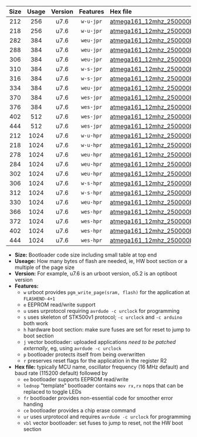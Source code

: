 |Size|Usage|Version|Features|Hex file|
|:-:|:-:|:-:|:-:|:--|
|212|256|u7.6|`w-u-jpr`|[atmega161_12mhz_250000bps_ur_vbl.hex](https://raw.githubusercontent.com/stefanrueger/urboot/main/bootloaders/atmega161/fcpu_12mhz/250000_bps/atmega161_12mhz_250000bps_ur_vbl.hex)|
|218|256|u7.6|`w-u-jpr`|[atmega161_12mhz_250000bps_lednop_ur_vbl.hex](https://raw.githubusercontent.com/stefanrueger/urboot/main/bootloaders/atmega161/fcpu_12mhz/250000_bps/atmega161_12mhz_250000bps_lednop_ur_vbl.hex)|
|282|384|u7.6|`weu-jpr`|[atmega161_12mhz_250000bps_ee_ur_vbl.hex](https://raw.githubusercontent.com/stefanrueger/urboot/main/bootloaders/atmega161/fcpu_12mhz/250000_bps/atmega161_12mhz_250000bps_ee_ur_vbl.hex)|
|288|384|u7.6|`weu-jpr`|[atmega161_12mhz_250000bps_ee_lednop_ur_vbl.hex](https://raw.githubusercontent.com/stefanrueger/urboot/main/bootloaders/atmega161/fcpu_12mhz/250000_bps/atmega161_12mhz_250000bps_ee_lednop_ur_vbl.hex)|
|306|384|u7.6|`weu-jpr`|[atmega161_12mhz_250000bps_ee_lednop_fr_ur_vbl.hex](https://raw.githubusercontent.com/stefanrueger/urboot/main/bootloaders/atmega161/fcpu_12mhz/250000_bps/atmega161_12mhz_250000bps_ee_lednop_fr_ur_vbl.hex)|
|310|384|u7.6|`w-s-jpr`|[atmega161_12mhz_250000bps_vbl.hex](https://raw.githubusercontent.com/stefanrueger/urboot/main/bootloaders/atmega161/fcpu_12mhz/250000_bps/atmega161_12mhz_250000bps_vbl.hex)|
|316|384|u7.6|`w-s-jpr`|[atmega161_12mhz_250000bps_lednop_vbl.hex](https://raw.githubusercontent.com/stefanrueger/urboot/main/bootloaders/atmega161/fcpu_12mhz/250000_bps/atmega161_12mhz_250000bps_lednop_vbl.hex)|
|334|384|u7.6|`weu-jpr`|[atmega161_12mhz_250000bps_ee_lednop_fr_ce_ur_vbl.hex](https://raw.githubusercontent.com/stefanrueger/urboot/main/bootloaders/atmega161/fcpu_12mhz/250000_bps/atmega161_12mhz_250000bps_ee_lednop_fr_ce_ur_vbl.hex)|
|370|384|u7.6|`wes-jpr`|[atmega161_12mhz_250000bps_ee_vbl.hex](https://raw.githubusercontent.com/stefanrueger/urboot/main/bootloaders/atmega161/fcpu_12mhz/250000_bps/atmega161_12mhz_250000bps_ee_vbl.hex)|
|376|384|u7.6|`wes-jpr`|[atmega161_12mhz_250000bps_ee_lednop_vbl.hex](https://raw.githubusercontent.com/stefanrueger/urboot/main/bootloaders/atmega161/fcpu_12mhz/250000_bps/atmega161_12mhz_250000bps_ee_lednop_vbl.hex)|
|402|512|u7.6|`wes-jpr`|[atmega161_12mhz_250000bps_ee_lednop_fr_vbl.hex](https://raw.githubusercontent.com/stefanrueger/urboot/main/bootloaders/atmega161/fcpu_12mhz/250000_bps/atmega161_12mhz_250000bps_ee_lednop_fr_vbl.hex)|
|444|512|u7.6|`wes-jpr`|[atmega161_12mhz_250000bps_ee_lednop_fr_ce_vbl.hex](https://raw.githubusercontent.com/stefanrueger/urboot/main/bootloaders/atmega161/fcpu_12mhz/250000_bps/atmega161_12mhz_250000bps_ee_lednop_fr_ce_vbl.hex)|
|212|1024|u7.6|`w-u-hpr`|[atmega161_12mhz_250000bps_ur.hex](https://raw.githubusercontent.com/stefanrueger/urboot/main/bootloaders/atmega161/fcpu_12mhz/250000_bps/atmega161_12mhz_250000bps_ur.hex)|
|218|1024|u7.6|`w-u-hpr`|[atmega161_12mhz_250000bps_lednop_ur.hex](https://raw.githubusercontent.com/stefanrueger/urboot/main/bootloaders/atmega161/fcpu_12mhz/250000_bps/atmega161_12mhz_250000bps_lednop_ur.hex)|
|278|1024|u7.6|`weu-hpr`|[atmega161_12mhz_250000bps_ee_ur.hex](https://raw.githubusercontent.com/stefanrueger/urboot/main/bootloaders/atmega161/fcpu_12mhz/250000_bps/atmega161_12mhz_250000bps_ee_ur.hex)|
|284|1024|u7.6|`weu-hpr`|[atmega161_12mhz_250000bps_ee_lednop_ur.hex](https://raw.githubusercontent.com/stefanrueger/urboot/main/bootloaders/atmega161/fcpu_12mhz/250000_bps/atmega161_12mhz_250000bps_ee_lednop_ur.hex)|
|302|1024|u7.6|`weu-hpr`|[atmega161_12mhz_250000bps_ee_lednop_fr_ur.hex](https://raw.githubusercontent.com/stefanrueger/urboot/main/bootloaders/atmega161/fcpu_12mhz/250000_bps/atmega161_12mhz_250000bps_ee_lednop_fr_ur.hex)|
|306|1024|u7.6|`w-s-hpr`|[atmega161_12mhz_250000bps.hex](https://raw.githubusercontent.com/stefanrueger/urboot/main/bootloaders/atmega161/fcpu_12mhz/250000_bps/atmega161_12mhz_250000bps.hex)|
|312|1024|u7.6|`w-s-hpr`|[atmega161_12mhz_250000bps_lednop.hex](https://raw.githubusercontent.com/stefanrueger/urboot/main/bootloaders/atmega161/fcpu_12mhz/250000_bps/atmega161_12mhz_250000bps_lednop.hex)|
|330|1024|u7.6|`weu-hpr`|[atmega161_12mhz_250000bps_ee_lednop_fr_ce_ur.hex](https://raw.githubusercontent.com/stefanrueger/urboot/main/bootloaders/atmega161/fcpu_12mhz/250000_bps/atmega161_12mhz_250000bps_ee_lednop_fr_ce_ur.hex)|
|366|1024|u7.6|`wes-hpr`|[atmega161_12mhz_250000bps_ee.hex](https://raw.githubusercontent.com/stefanrueger/urboot/main/bootloaders/atmega161/fcpu_12mhz/250000_bps/atmega161_12mhz_250000bps_ee.hex)|
|372|1024|u7.6|`wes-hpr`|[atmega161_12mhz_250000bps_ee_lednop.hex](https://raw.githubusercontent.com/stefanrueger/urboot/main/bootloaders/atmega161/fcpu_12mhz/250000_bps/atmega161_12mhz_250000bps_ee_lednop.hex)|
|402|1024|u7.6|`wes-hpr`|[atmega161_12mhz_250000bps_ee_lednop_fr.hex](https://raw.githubusercontent.com/stefanrueger/urboot/main/bootloaders/atmega161/fcpu_12mhz/250000_bps/atmega161_12mhz_250000bps_ee_lednop_fr.hex)|
|444|1024|u7.6|`wes-hpr`|[atmega161_12mhz_250000bps_ee_lednop_fr_ce.hex](https://raw.githubusercontent.com/stefanrueger/urboot/main/bootloaders/atmega161/fcpu_12mhz/250000_bps/atmega161_12mhz_250000bps_ee_lednop_fr_ce.hex)|

- **Size:** Bootloader code size including small table at top end
- **Useage:** How many bytes of flash are needed, ie, HW boot section or a multiple of the page size
- **Version:** For example, u7.6 is an urboot version, o5.2 is an optiboot version
- **Features:**
  + `w` urboot provides `pgm_write_page(sram, flash)` for the application at `FLASHEND-4+1`
  + `e` EEPROM read/write support
  + `u` uses urprotocol requiring `avrdude -c urclock` for programming
  + `s` uses skeleton of STK500v1 protocol; `-c urclock` and `-c arduino` both work
  + `h` hardware boot section: make sure fuses are set for reset to jump to boot section
  + `j` vector bootloader: uploaded applications *need to be patched externally*, eg, using `avrdude -c urclock`
  + `p` bootloader protects itself from being overwritten
  + `r` preserves reset flags for the application in the register R2
- **Hex file:** typically MCU name, oscillator frequency (16 MHz default) and baud rate (115200 default) followed by
  + `ee` bootloader supports EEPROM read/write
  + `lednop` "template" bootloader contains `mov rx,rx` nops that can be replaced to toggle LEDs
  + `fr` bootloader provides non-essential code for smoother error handing
  + `ce` bootloader provides a chip erase command
  + `ur` uses urprotocol and requires `avrdude -c urclock` for programming
  + `vbl` vector bootloader: set fuses to jump to reset, not the HW boot section

